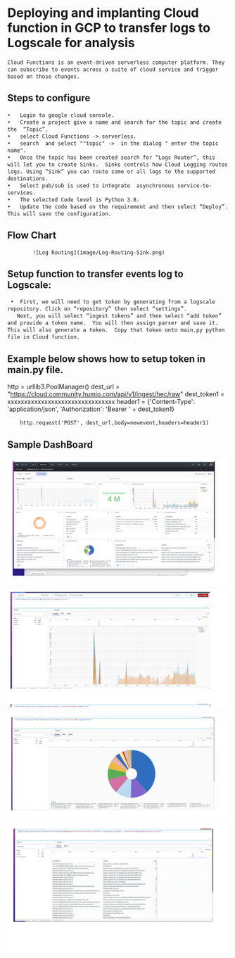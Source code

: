 # Deploying and implanting Cloud function in GCP to transfer logs to Logscale for analysis
    Cloud Functions is an event-driven serverless computer platform. They can subscribe to events across a suite of cloud service and trigger based on those changes.

## Steps to configure

    •	Login to google cloud console.
    •	Create a project give a name and search for the topic and create the  “Topic”.
    •   select Cloud Functions -> serverless.
    •	search  and select ""topic" ->  in the dialog " enter the topic name".
    •	Once the topic has been created search for “Logs Router”, this will let you to create Sinks.  Sinks controls how Cloud Logging routes logs. Using “Sink” you can route some or all logs to the supported destinations.
    •	Select pub/sub is used to integrate  asynchronous service-to-services.
    •	The selected Code level is Python 3.8.
    •	Update the code based on the requirement and then select “Deploy”. This will save the configuration.

##  Flow Chart

            ![Log Routing](image/Log-Routing-Sink.png)

## Setup function to transfer events  log to Logscale:

     •	First, we will need to get token by generating from a logscale repository. Click on “repository” then select “settings”.
       Next, you will select “ingest tokens” and then select “add token” and provide a token name.  You will then assign parser and save it. This will also generate a token.  Copy that token onto main.py python file in Cloud function. 


## Example below shows how to setup token in main.py file.
   
    

http = urllib3.PoolManager()
dest_url = "https://cloud.community.humio.com/api/v1/ingest/hec/raw"
dest_token1 = xxxxxxxxxxxxxxxxxxxxxxxxxxxxxxxx
header1 = {'Content-Type': 'application/json', 'Authorization': 'Bearer ' + dest_token1}

        http.request('POST', dest_url,body=newevent,headers=header1)


## Sample DashBoard

![Log-Rounting](image/Analysing-Logs.png)

![Sample1 Dashboard](image/sample1-anlaysing-logs.png)

![Sample2 Dashboard](image/sample2-analysinng-logs.png)

![Sample2 DashBoard](image/sample3-analysing-logs.png)






# 
